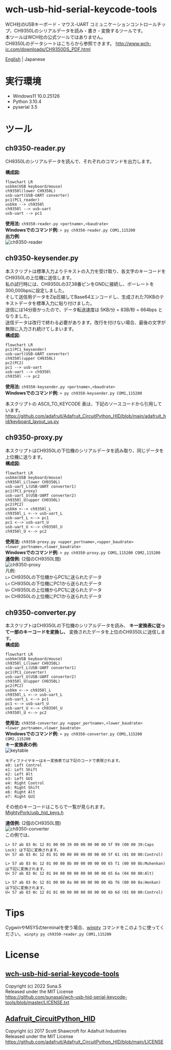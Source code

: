 # wch-usb-hid-serial-keycode-tools
WCH社のUSBキーボード・マウス-UART コミュニケーションコントロールチップ、CH9350Lのシリアルデータを読み・書き・変換するツールです。  
本ツールはWCH社の公式ツールではありません。  
CH9350Lのデータシートはこちらから参照できます。 http://www.wch-ic.com/downloads/CH9350DS_PDF.html

[English](https://github.com/sunasaji/wch-usb-hid-serial-keycode-tools/blob/master/README.md) | Japanese

# 実行環境
- Windows11 10.0.25126
- Python 3.10.4
- pyserial 3.5

# ツール

## ch9350-reader.py
CH9350Lのシリアルデータを読んで、それぞれのコマンドを出力します。

**構成図:**
```mermaid
flowchart LR
usbkm(USB keyboard/mouse)
ch9350l(lower CH9350L)
usb-uart(USB-UART converter)
pc1(PC1_reader)
usbkm --> ch9350l
ch9350l --> usb-uart
usb-uart --> pc1
```

**使用法:** ```ch9350-reader.py <portname>,<baudrate>```  
**Windowsでのコマンド例:** ```> py ch9350-reader.py COM1,115200```  
**出力例**:  
![ch9350-reader](images/ch9350-reader.gif)

## ch9350-keysender.py
本スクリプトは標準入力よりテキストの入力を受け取り、各文字のキーコードをCH9350Lの上位機に送信します。  
私の試行時には、CH9350Lの37,38番ピンをGNDに接続し、ボーレートを300,000bpsに設定しました。  
そして送信用データをZip圧縮してBase64エンコードし、生成された70KBのテキストデータを標準入力に貼り付けました。  
送信には14分掛かったので、データ転送速度は 5KB/分 = 83B/秒 = 664bps となりました。  
送信データは改行で終わる必要があります。改行を付けない場合、最後の文字が無限に入力され続けてしまいます。  
**構成図:**
```mermaid
flowchart LR
pc1(PC1_keysender)
usb-uart(USB-UART converter)
ch9350l(upper CH9350L)
pc2(PC2)
pc1 --> usb-uart
usb-uart --> ch9350l
ch9350l --> pc2
```

**使用法:** ```ch9350-keysender.py <portname>,<baudrate>```  
**Windowsでのコマンド例:** ```> py ch9350-keysender.py COM1,115200```  

本スクリプトの ASCII_TO_KEYCODE 表は、下記のソースコードから引用しています。  
https://github.com/adafruit/Adafruit_CircuitPython_HID/blob/main/adafruit_hid/keyboard_layout_us.py

## ch9350-proxy.py
本スクリプトはCH9350Lの下位機のシリアルデータを読み取り、同じデータを上位機に送ります。  
**構成図:**
```mermaid
flowchart LR
usbkm(USB keyboard/mouse)
ch9350l_L(lower CH9350L)
usb-uart_L(USB-UART converter1)
pc1(PC1_proxy)
usb-uart_U(USB-UART converter2)
ch9350l_U(upper CH9350L)
pc2(PC2)
usbkm <--> ch9350l_L
ch9350l_L <--> usb-uart_L
usb-uart_L <--> pc1
pc1 <--> usb-uart_U
usb-uart_U <--> ch9350l_U
ch9350l_U <--> pc2
```

**使用法:** ```ch9350-proxy.py <upper_portname>,<upper_baudrate> <lower_portname>,<lower_baudrate>```  
**Windowsでのコマンド例:** ```> py ch9350-proxy.py COM1,115200 COM2,115200```  
**通信例:** (2個のCH9350L間)  
![ch9350-proxy](images/ch9350-proxy.gif)  
凡例:  
`L>` CH9350Lの下位機からPC1に送られたデータ  
`L<` CH9350Lの下位機にPC1から送られたデータ  
`U>` CH9350Lの上位機からPC1に送られたデータ  
`U<` CH9350Lの上位機にPC1から送られたデータ

## ch9350-converter.py
本スクリプトはCH9350Lの下位機のシリアルデータを読み、 **キー変換表に従って一部のキーコードを変換し、** 変換されたデータを上位のCH9350Lに送信します。  
**構成図:**
```mermaid
flowchart LR
usbkm(USB keyboard/mouse)
ch9350l_L(lower CH9350L)
usb-uart_L(USB-UART converter1)
pc1(PC1_converter)
usb-uart_U(USB-UART converter2)
ch9350l_U(upper CH9350L)
pc2(PC2)
usbkm <--> ch9350l_L
ch9350l_L <--> usb-uart_L
usb-uart_L <--> pc1
pc1 <--> usb-uart_U
usb-uart_U <--> ch9350l_U
ch9350l_U <--> pc2
```

**使用法:** ```ch9350-converter.py <upper_portname>,<lower_baudrate> <lower_portname>,<lower_baudrate>```  
**Windowsでのコマンド例:** ```> py ch9350-converter.py COM1,115200 COM2,115200```  
**キー変換表の例:**  
![keytable](images/keytable.png)  
```
モディファイヤキーはキー変換表では下記のコードで表現されます。
e0: Left Control
e1: Left Shift
e2: Left Alt
e3: Left GUI
e4: Right Control
e5: Right Shift
e6: Right Alt
e7: Right GUI
```
その他のキーコードはこちらで一覧が見られます。 [MightyPork/usb_hid_keys.h](https://gist.github.com/MightyPork/6da26e382a7ad91b5496ee55fdc73db2)

**通信例:** (2個のCH9350L間)  
![ch9350-converter](images/ch9350-converter.gif)  
この例では、  
```
L> 57 ab 83 0c 12 01 00 00 39 00 00 00 00 00 5f 99 (00 00 39:Caps Lock) は下記に変換されます。
U< 57 ab 83 0c 12 01 01 00 00 00 00 00 00 00 5f 61 (01 00 00:Control)
```
```
L> 57 ab 83 0c 12 01 00 00 8b 00 00 00 00 00 65 f1 (00 00 8b:Muhenkan) は下記に変換されます。
U< 57 ab 83 0c 12 01 04 00 00 00 00 00 00 00 65 6a (04 00 00:Alt)
```
```
L> 57 ab 83 0c 12 01 00 00 8a 00 00 00 00 00 6b f6 (00 00 8a:Henkan) は下記に変換されます。
U< 57 ab 83 0c 12 01 01 00 00 00 00 00 00 00 6b 6d (01 00 00:Control)
```

# Tips
CygwinやMSYSのterminalを使う場合、[winpty](https://github.com/rprichard/winpty) コマンドをこのように使ってください。 ```winpty py ch9350-reader.py COM1,115200```

# License

## [wch-usb-hid-serial-keycode-tools](https://github.com/sunasaji/wch-usb-hid-serial-keycode-tools)
Copyright (c) 2022 Suna.S  
Released under the MIT License  
https://github.com/sunasaji/wch-usb-hid-serial-keycode-tools/blob/master/LICENSE.txt

## [Adafruit_CircuitPython_HID](https://github.com/adafruit/Adafruit_CircuitPython_HID)
Copyright (c) 2017 Scott Shawcroft for Adafruit Industries  
Released under the MIT License  
https://github.com/adafruit/Adafruit_CircuitPython_HID/blob/main/LICENSE
